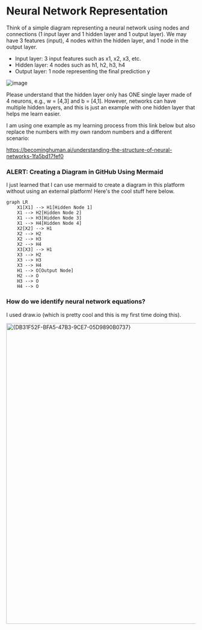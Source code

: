 # Neural Network Representation

Think of a simple diagram representing a neural network using nodes and connections (1 input layer and 1 hidden layer and 1 output layer). We may have 3 features (input), 4 nodes within the hidden layer, and 1 node in the output layer. 
* Input layer: 3 input features such as x1, x2, x3, etc.
* Hidden layer: 4 nodes such as h1, h2, h3, h4
* Output layer: 1 node representing the final prediction y 

![image](https://github.com/user-attachments/assets/d2b3fc9c-afbb-46b6-9dee-0e7eb9906f1e)

Please understand that the hidden layer only has ONE single layer made of 4 neurons, e.g., w = [4,3] and b = [4,1]. However, networks can have multiple hidden layers, and this is just an example with one hidden layer that helps me learn easier. 

I am using one example as my learning process from this link below but also replace the numbers with my own random numbers and a different scenario:

https://becominghuman.ai/understanding-the-structure-of-neural-networks-1fa5bd17fef0

### ALERT: Creating a Diagram in GitHub Using Mermaid 

I just learned that I can use mermaid to create a diagram in this platform without using an external platform! Here's the cool stuff here below. 


```mermaid
graph LR
    X1[X1] --> H1[Hidden Node 1]
    X1 --> H2[Hidden Node 2]
    X1 --> H3[Hidden Node 3]
    X1 --> H4[Hidden Node 4]
    X2[X2] --> H1
    X2 --> H2
    X2 --> H3
    X2 --> H4
    X3[X3] --> H1
    X3 --> H2
    X3 --> H3
    X3 --> H4
    H1 --> O[Output Node]
    H2 --> O
    H3 --> O
    H4 --> O
```
### How do we identify neural network equations? 

I used draw.io (which is pretty cool and this is my first time doing this). 

<img width="800" alt="{DB31F52F-BFA5-47B3-9CE7-05D9890B0737}" src="https://github.com/user-attachments/assets/f0c49f2d-18cf-468f-a4d3-11bb851c97f0" />


